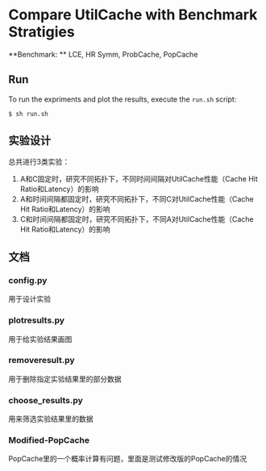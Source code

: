 # Compare UtilCache with Benchmark Stratigies

**Benchmark: ** LCE, HR Symm, ProbCache, PopCache

## Run
To run the expriments and plot the results, execute the `run.sh` script:

    $ sh run.sh

## 实验设计
总共进行3类实验：

1. A和C固定时，研究不同拓扑下，不同时间间隔对UtilCache性能（Cache Hit Ratio和Latency）的影响
2. A和时间间隔都固定时，研究不同拓扑下，不同C对UtilCache性能（Cache Hit Ratio和Latency）的影响
3. C和时间间隔都固定时，研究不同拓扑下，不同A对UtilCache性能（Cache Hit Ratio和Latency）的影响


## 文档
### config.py
用于设计实验
### plotresults.py
用于给实验结果画图
### removeresult.py
用于删除指定实验结果里的部分数据
### choose_results.py
用来筛选实验结果里的数据
### Modified-PopCache
PopCache里的一个概率计算有问题，里面是测试修改版的PopCache的情况
